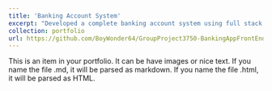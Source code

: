 ```yaml
---
title: 'Banking Account System'
excerpt: "Developed a complete banking account system using full stack MERN 1<br/><img src='../images/500x300.png'>"
collection: portfolio
url: https://github.com/BoyWonder64/GroupProject3750-BankingAppFrontEnd
---
```


This is an item in your portfolio. It can be have images or nice text. If you name the file .md, it will be parsed as markdown. If you name the file .html, it will be parsed as HTML.
